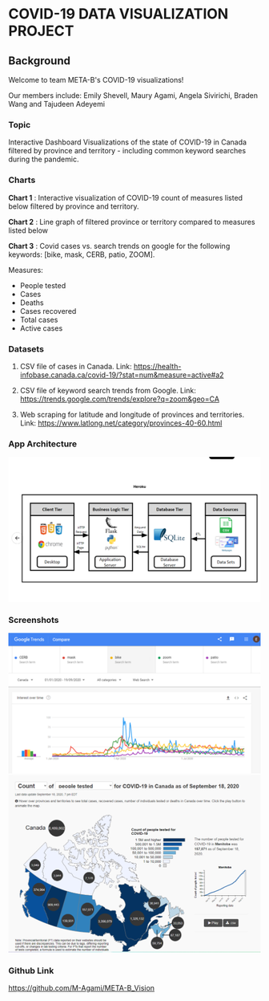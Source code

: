 # COVID-19 DATA VISUALIZATION PROJECT

## Background

Welcome to team META-B's COVID-19 visualizations! 

Our members include: Emily Shevell, Maury Agami, Angela Sivirichi, Braden Wang and Tajudeen Adeyemi 

### Topic 
Interactive Dashboard Visualizations of the state of COVID-19 in Canada filtered by province and territory - including common keyword searches during the pandemic. 


### Charts

**Chart 1** : Interactive visualization of COVID-19 count of measures listed below filtered by province and territory.

**Chart 2** : Line graph of filtered province or territory compared to measures listed below


**Chart 3** : Covid cases vs. search trends on google for the following keywords: [bike, mask, CERB, patio, ZOOM].

Measures: 
* People tested
* Cases
* Deaths
* Cases recovered
* Total cases
* Active cases


### Datasets

1. CSV file of cases in Canada. Link: https://health-infobase.canada.ca/covid-19/?stat=num&measure=active#a2

2. CSV file of keyword search trends from Google. 
Link: https://trends.google.com/trends/explore?q=zoom&geo=CA

3. Web scraping for latitude and longitude of provinces and territories. 
Link:  https://www.latlong.net/category/provinces-40-60.html

### App Architecture 

<img src = "images/app_architecture.png" >

### Screenshots 

<img src = "images/googletrends.PNG" >
<img src = "images/covidcasesvisual.PNG" >

### Github Link

https://github.com/M-Agami/META-B_Vision


